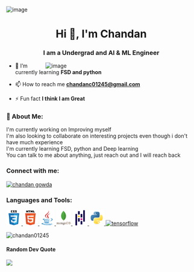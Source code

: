 <img align="center" alt="image" width=2200 src=https://i.pinimg.com/originals/bc/87/e5/bc87e5124f8d2cfe810d403adc96ad01.gif>
<h1 align="center">Hi 👋, I'm Chandan</h1>
<h3 align="center">I am a Undergrad and AI & ML Engineer</h3>

<img align="right" alt="image" width=400 src=https://user-images.githubusercontent.com/74038190/235224431-e8c8c12e-6826-47f1-89fb-2ddad83b3abf.gif>

- 🌱 I’m currently learning **FSD and python**

- 📫 How to reach me **chandanc01245@gmail.com**

- ⚡ Fun fact **I think I am Great**

### 💫 About Me:
I'm currently working on Improving myself<br>I'm also looking to collaborate on interesting projects even though i don't have much experience <br>I'm currently learning FSD, python and Deep learning<br>You can talk to me about anything, just reach out and I will reach back

<h3 align="left">Connect with me:</h3>
<p align="left">
<a href="https://linkedin.com/in/chandan gowda" target="blank"><img align="center" src="https://raw.githubusercontent.com/rahuldkjain/github-profile-readme-generator/master/src/images/icons/Social/linked-in-alt.svg" alt="chandan gowda" height="30" width="40" /></a>



<h3 align="left">Languages and Tools:</h3>
<p align="left"> <a href="https://www.w3schools.com/css/" target="_blank" rel="noreferrer"> <img src="https://raw.githubusercontent.com/devicons/devicon/master/icons/css3/css3-original-wordmark.svg" alt="css3" width="40" height="40"/> </a> <a href="https://www.w3.org/html/" target="_blank" rel="noreferrer"> <img src="https://raw.githubusercontent.com/devicons/devicon/master/icons/html5/html5-original-wordmark.svg" alt="html5" width="40" height="40"/> </a> <a href="https://www.java.com" target="_blank" rel="noreferrer"> <img src="https://raw.githubusercontent.com/devicons/devicon/master/icons/java/java-original.svg" alt="java" width="40" height="40"/> </a> <a href="https://www.mongodb.com/" target="_blank" rel="noreferrer"> <img src="https://raw.githubusercontent.com/devicons/devicon/master/icons/mongodb/mongodb-original-wordmark.svg" alt="mongodb" width="40" height="40"/> </a> <a href="https://pandas.pydata.org/" target="_blank" rel="noreferrer"> <img src="https://raw.githubusercontent.com/devicons/devicon/2ae2a900d2f041da66e950e4d48052658d850630/icons/pandas/pandas-original.svg" alt="pandas" width="40" height="40"/> </a> <a href="https://www.python.org" target="_blank" rel="noreferrer"> <img src="https://raw.githubusercontent.com/devicons/devicon/master/icons/python/python-original.svg" alt="python" width="40" height="40"/> </a> <a href="https://www.tensorflow.org" target="_blank" rel="noreferrer"> <img src="https://www.vectorlogo.zone/logos/tensorflow/tensorflow-icon.svg" alt="tensorflow" width="40" height="40"/> </a> </p>

<p><img align="center" src="https://github-readme-streak-stats.herokuapp.com/?user=chandan01245&" alt="chandan01245" /></p>


#### Random Dev Quote 
![](https://quotes-github-readme.vercel.app/api?type=horizontal&theme=radical)





